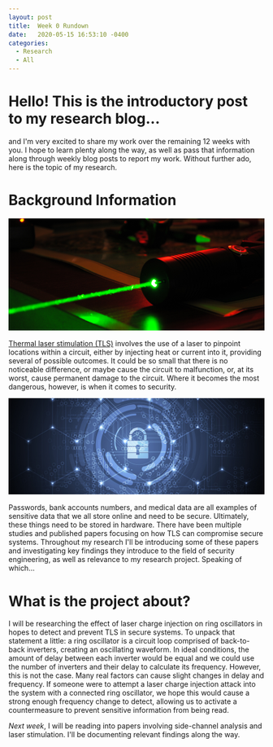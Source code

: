 ```yaml
---
layout: post
title:  Week 0 Rundown
date:   2020-05-15 16:53:10 -0400
categories:
  - Research
  - All
---
```


# Hello! This is the introductory post to my research blog...

and I'm very excited to share my work over the remaining 12 weeks with you. I hope to learn plenty along the way, as well as pass that information along through weekly blog posts to report my work. Without further ado, here is the topic of my research.  

# Background Information

![Green-colored laser](/images/week_0/greenlaser.png)

[Thermal laser stimulation (TLS)][tls-wiki] involves the use of a laser to pinpoint locations within a circuit, either by injecting heat or current into it, providing several of possible outcomes. It could be so small that there is no noticeable difference, or maybe cause the circuit to malfunction, or, at its worst, cause permanent damage to the circuit. Where it becomes the most dangerous, however, is when it comes to security.  

![Security engineering keeps sensitive online data protected](/images/week_0/bluepadlock_cybersecurity.jpg)

Passwords, bank accounts numbers, and medical data are all examples of sensitive data that we all store online and need to be secure. Ultimately, these things need to be stored in hardware. There have been multiple studies and published papers focusing on how TLS can compromise secure systems. Throughout my research I'll be introducing some of these papers and investigating key findings they introduce to the field of security engineering, as well as relevance to my research project. Speaking of which...  

# What is the project about?

I will be researching the effect of laser charge injection on ring oscillators in hopes to detect and prevent TLS in secure systems. To unpack that statement a little: a ring oscillator is a circuit loop comprised of back-to-back inverters, creating an oscillating waveform. In ideal conditions, the amount of delay between each inverter would be equal and we could use the number of inverters and their delay to calculate its frequency. However, this is not the case. Many real factors can cause slight changes in delay and frequency. If someone were to attempt a laser charge injection attack into the system with a connected ring oscillator, we hope this would cause a strong enough frequency change to detect, allowing us to activate a countermeasure to prevent sensitive information from being read.  

*Next week*, I will be reading into papers involving side-channel analysis and laser stimulation. I'll be documenting relevant findings along the way.

[tls-wiki]: https://en.wikipedia.org/wiki/Thermal_laser_stimulation
